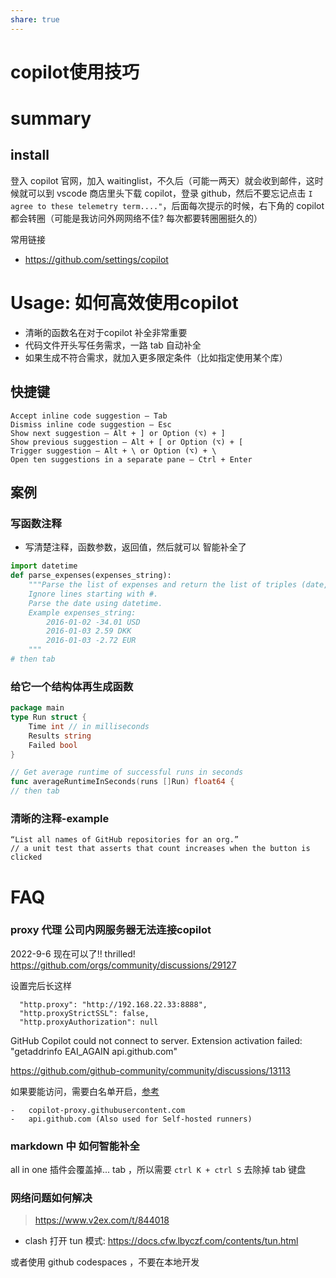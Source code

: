 ```yaml
---
share: true
---
```

# copilot使用技巧

# summary 

## install
登入 copilot 官网，加入 waitinglist，不久后（可能一两天）就会收到邮件，这时候就可以到 vscode 商店里头下载 copilot，登录 github，然后不要忘记点击 `I agree to these telemetry term...."`，后面每次提示的时候，右下角的 copilot 都会转圈（可能是我访问外网网络不佳? 每次都要转圈圈挺久的）

常用链接
- https://github.com/settings/copilot

# Usage: 如何高效使用copilot

- 清晰的函数名在对于copilot 补全非常重要
- 代码文件开头写任务需求，一路 tab 自动补全
- 如果生成不符合需求，就加入更多限定条件（比如指定使用某个库）

## 快捷键
```
Accept inline code suggestion — Tab
Dismiss inline code suggestion — Esc
Show next suggestion — Alt + ] or Option (⌥) + ]
Show previous suggestion — Alt + [ or Option (⌥) + [
Trigger suggestion — Alt + \ or Option (⌥) + \
Open ten suggestions in a separate pane — Ctrl + Enter
```

## 案例
### 写函数注释
- 写清楚注释，函数参数，返回值，然后就可以 智能补全了
```python
import datetime
def parse_expenses(expenses_string):
    """Parse the list of expenses and return the list of triples (date, value, currency).
    Ignore lines starting with #.
    Parse the date using datetime.
    Example expenses_string:
        2016-01-02 -34.01 USD
        2016-01-03 2.59 DKK
        2016-01-03 -2.72 EUR
    """
# then tab
```
### 给它一个结构体再生成函数
```go
package main
type Run struct {
    Time int // in milliseconds
    Results string
    Failed bool
}

// Get average runtime of successful runs in seconds
func averageRuntimeInSeconds(runs []Run) float64 {
// then tab
```

### 清晰的注释-example
```
“List all names of GitHub repositories for an org.”
// a unit test that asserts that count increases when the button is clicked 
```



# FAQ

### proxy 代理 公司内网服务器无法连接copilot

2022-9-6 现在可以了!! thrilled!
https://github.com/orgs/community/discussions/29127

设置完后长这样
```
  "http.proxy": "http://192.168.22.33:8888",
  "http.proxyStrictSSL": false,
  "http.proxyAuthorization": null
```

GitHub Copilot could not connect to server. Extension activation failed: "getaddrinfo EAI_AGAIN api.github.com"

https://github.com/github-community/community/discussions/13113

如果要能访问，需要白名单开启，[参考](https://github.com/orgs/github-community/discussions/8866)
```
-   copilot-proxy.githubusercontent.com
-   api.github.com (Also used for Self-hosted runners)
```

### markdown 中 如何智能补全
all in one 插件会覆盖掉... tab ，所以需要 `ctrl K + ctrl S` 去除掉 tab 键盘

### 网络问题如何解决

> https://www.v2ex.com/t/844018

- clash 打开 tun 模式: https://docs.cfw.lbyczf.com/contents/tun.html

或者使用 github codespaces ，不要在本地开发
